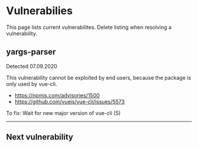 # Vulnerabilies
This page lists current vulnerabilites. Delete listing when resolving a vulnerability.

## yargs-parser
Detected 07.09.2020

This vulnerability cannot be exploited by end users, because the package is only used by vue-cli.

- https://npmjs.com/advisories/1500
- https://github.com/vuejs/vue-cli/issues/5573
 
To fix: Wait for new major version of vue-cli (5)

---

## Next vulnerability